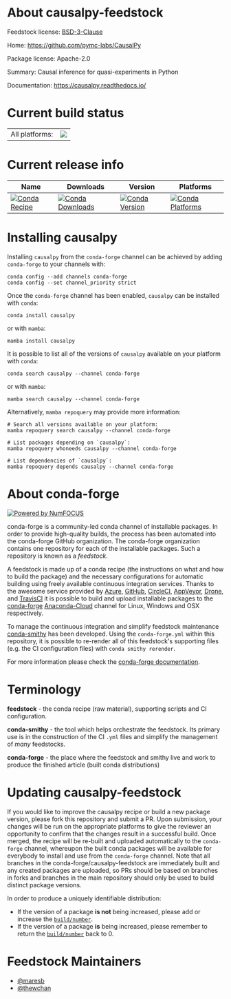 About causalpy-feedstock
========================

Feedstock license: [BSD-3-Clause](https://github.com/conda-forge/causalpy-feedstock/blob/main/LICENSE.txt)

Home: https://github.com/pymc-labs/CausalPy

Package license: Apache-2.0

Summary: Causal inference for quasi-experiments in Python

Documentation: https://causalpy.readthedocs.io/

Current build status
====================


<table><tr><td>All platforms:</td>
    <td>
      <a href="https://dev.azure.com/conda-forge/feedstock-builds/_build/latest?definitionId=18275&branchName=main">
        <img src="https://dev.azure.com/conda-forge/feedstock-builds/_apis/build/status/causalpy-feedstock?branchName=main">
      </a>
    </td>
  </tr>
</table>

Current release info
====================

| Name | Downloads | Version | Platforms |
| --- | --- | --- | --- |
| [![Conda Recipe](https://img.shields.io/badge/recipe-causalpy-green.svg)](https://anaconda.org/conda-forge/causalpy) | [![Conda Downloads](https://img.shields.io/conda/dn/conda-forge/causalpy.svg)](https://anaconda.org/conda-forge/causalpy) | [![Conda Version](https://img.shields.io/conda/vn/conda-forge/causalpy.svg)](https://anaconda.org/conda-forge/causalpy) | [![Conda Platforms](https://img.shields.io/conda/pn/conda-forge/causalpy.svg)](https://anaconda.org/conda-forge/causalpy) |

Installing causalpy
===================

Installing `causalpy` from the `conda-forge` channel can be achieved by adding `conda-forge` to your channels with:

```
conda config --add channels conda-forge
conda config --set channel_priority strict
```

Once the `conda-forge` channel has been enabled, `causalpy` can be installed with `conda`:

```
conda install causalpy
```

or with `mamba`:

```
mamba install causalpy
```

It is possible to list all of the versions of `causalpy` available on your platform with `conda`:

```
conda search causalpy --channel conda-forge
```

or with `mamba`:

```
mamba search causalpy --channel conda-forge
```

Alternatively, `mamba repoquery` may provide more information:

```
# Search all versions available on your platform:
mamba repoquery search causalpy --channel conda-forge

# List packages depending on `causalpy`:
mamba repoquery whoneeds causalpy --channel conda-forge

# List dependencies of `causalpy`:
mamba repoquery depends causalpy --channel conda-forge
```


About conda-forge
=================

[![Powered by
NumFOCUS](https://img.shields.io/badge/powered%20by-NumFOCUS-orange.svg?style=flat&colorA=E1523D&colorB=007D8A)](https://numfocus.org)

conda-forge is a community-led conda channel of installable packages.
In order to provide high-quality builds, the process has been automated into the
conda-forge GitHub organization. The conda-forge organization contains one repository
for each of the installable packages. Such a repository is known as a *feedstock*.

A feedstock is made up of a conda recipe (the instructions on what and how to build
the package) and the necessary configurations for automatic building using freely
available continuous integration services. Thanks to the awesome service provided by
[Azure](https://azure.microsoft.com/en-us/services/devops/), [GitHub](https://github.com/),
[CircleCI](https://circleci.com/), [AppVeyor](https://www.appveyor.com/),
[Drone](https://cloud.drone.io/welcome), and [TravisCI](https://travis-ci.com/)
it is possible to build and upload installable packages to the
[conda-forge](https://anaconda.org/conda-forge) [Anaconda-Cloud](https://anaconda.org/)
channel for Linux, Windows and OSX respectively.

To manage the continuous integration and simplify feedstock maintenance
[conda-smithy](https://github.com/conda-forge/conda-smithy) has been developed.
Using the ``conda-forge.yml`` within this repository, it is possible to re-render all of
this feedstock's supporting files (e.g. the CI configuration files) with ``conda smithy rerender``.

For more information please check the [conda-forge documentation](https://conda-forge.org/docs/).

Terminology
===========

**feedstock** - the conda recipe (raw material), supporting scripts and CI configuration.

**conda-smithy** - the tool which helps orchestrate the feedstock.
                   Its primary use is in the construction of the CI ``.yml`` files
                   and simplify the management of *many* feedstocks.

**conda-forge** - the place where the feedstock and smithy live and work to
                  produce the finished article (built conda distributions)


Updating causalpy-feedstock
===========================

If you would like to improve the causalpy recipe or build a new
package version, please fork this repository and submit a PR. Upon submission,
your changes will be run on the appropriate platforms to give the reviewer an
opportunity to confirm that the changes result in a successful build. Once
merged, the recipe will be re-built and uploaded automatically to the
`conda-forge` channel, whereupon the built conda packages will be available for
everybody to install and use from the `conda-forge` channel.
Note that all branches in the conda-forge/causalpy-feedstock are
immediately built and any created packages are uploaded, so PRs should be based
on branches in forks and branches in the main repository should only be used to
build distinct package versions.

In order to produce a uniquely identifiable distribution:
 * If the version of a package **is not** being increased, please add or increase
   the [``build/number``](https://docs.conda.io/projects/conda-build/en/latest/resources/define-metadata.html#build-number-and-string).
 * If the version of a package **is** being increased, please remember to return
   the [``build/number``](https://docs.conda.io/projects/conda-build/en/latest/resources/define-metadata.html#build-number-and-string)
   back to 0.

Feedstock Maintainers
=====================

* [@maresb](https://github.com/maresb/)
* [@thewchan](https://github.com/thewchan/)

